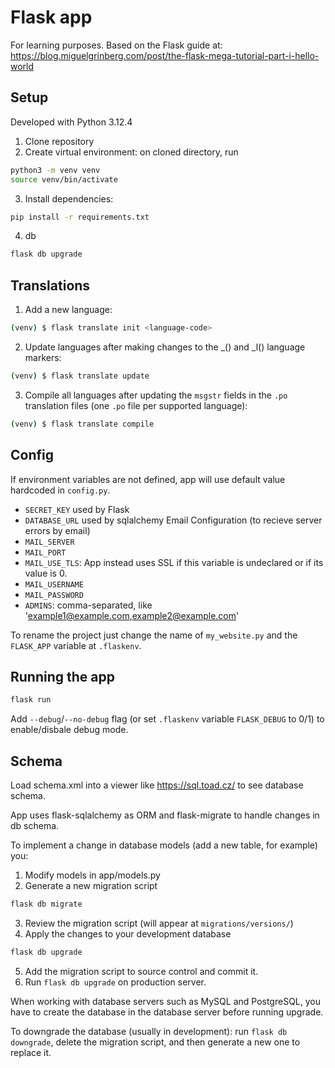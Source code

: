 # Flask app
For learning purposes. Based on the Flask guide at: https://blog.miguelgrinberg.com/post/the-flask-mega-tutorial-part-i-hello-world

## Setup
Developed with Python 3.12.4
1. Clone repository
2. Create virtual environment: on cloned directory, run
```bash
python3 -m venv venv
source venv/bin/activate
```
3. Install dependencies:
```bash
pip install -r requirements.txt
```
4. db
```bash
flask db upgrade
```

## Translations
1. Add a new language:
```bash
(venv) $ flask translate init <language-code>
```
2. Update languages after making changes to the _() and _l() language markers:
```bash
(venv) $ flask translate update
```
3. Compile all languages after updating the `msgstr` fields in the `.po` translation files (one `.po` file per supported language):
```bash
(venv) $ flask translate compile
```

## Config
If environment variables are not defined, app will use default value hardcoded in `config.py`.
- `SECRET_KEY` used by Flask
- `DATABASE_URL` used by sqlalchemy
Email Configuration (to recieve server errors by email)
- `MAIL_SERVER`
- `MAIL_PORT`
- `MAIL_USE_TLS`: App instead uses SSL if this variable is undeclared or if its value is 0.
- `MAIL_USERNAME`
- `MAIL_PASSWORD`
- `ADMINS`: comma-separated, like 'example1@example.com,example2@example.com'

To rename the project just change the name of `my_website.py` and the `FLASK_APP` variable at `.flaskenv`.

## Running the app
```bash
flask run
```
Add `--debug`/`--no-debug` flag (or set `.flaskenv` variable `FLASK_DEBUG` to 0/1) to enable/disbale debug mode.

## Schema
Load schema.xml into a viewer like https://sql.toad.cz/ to see database schema.

App uses flask-sqlalchemy as ORM and flask-migrate to handle changes in db schema.

To implement a change in database models (add a new table, for example) you:
1. Modify models in app/models.py
2. Generate a new migration script
```bash
flask db migrate
```
3. Review the migration script (will appear at `migrations/versions/`)
4. Apply the changes to your development database
```bash
flask db upgrade
```
5. Add the migration script to source control and commit it.
6. Run `flask db upgrade` on production server.

When working with database servers such as MySQL and PostgreSQL, you have to create the database in the database server before running upgrade.

To downgrade the database (usually in development): run `flask db downgrade`, delete the migration script, and then generate a new one to replace it.